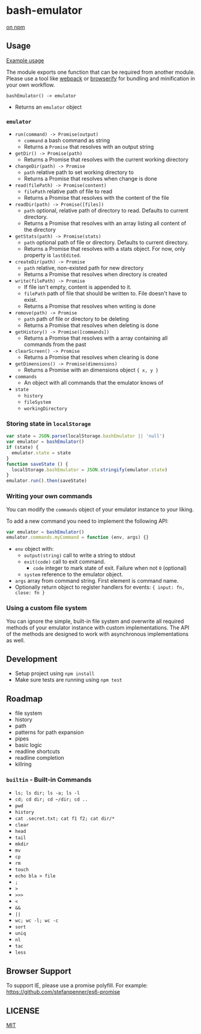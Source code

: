# bash-emulator

[on npm](https://www.npmjs.com/package/bash-emulator)


## Usage

[Example usage](/index.html)

The module exports one function that can be required from another module.
Please use a tool like [webpack](https://webpack.github.io/) or [browserify](http://browserify.org/)
for bundling and minification in your own workflow.

`bashEmulator() -> emulator`
  - Returns an `emulator` object

### `emulator`

- `run(command) -> Promise(output)`
  - `command` a bash command as string
  - Returns a `Promise` that resolves with an output string
- `getDir() -> Promise(path)`
  - Returns a Promise that resolves with the current working directory
- `changeDir(path) -> Promise`
  - `path` relative path to set working directory to
  - Returns a Promise that resolves when change is done
- `read(filePath) -> Promise(content)`
  - `filePath` relative path of file to read
  - Returns a Promise that resolves with the content of the file
- `readDir(path) -> Promise([files])`
  - `path` optional, relative path of directory to read. Defaults to current directory.
  - Returns a Promise that resolves with an array listing all content of the directory
- `getStats(path) -> Promise(stats)`
  - `path` optional path of file or directory. Defaults to current directory.
  - Returns a Promise that resolves with a stats object. For now, only property is `lastEdited`.
- `createDir(path) -> Promise`
  - `path` relative, non-existed path for new directory
  - Returns a Promise that resolves when directory is created
- `write(filePath) -> Promise`
  - If file isn't empty, content is appended to it.
  - `filePath` path of file that should be written to. File doesn't have to exist.
  - Returns a Promise that resolves when writing is done
- `remove(path) -> Promise`
  - `path` path of file or directory to be deleting
  - Returns a Promise that resolves when deleting is done
- `getHistory() -> Promise([commands])`
  - Returns a Promise that resolves with a array containing all commands from the past
- `clearScreen() -> Promise`
  - Returns a Promise that resolves when clearing is done
- `getDimensions() -> Promise(dimensions)`
  - Returns a Promise with an dimensions object `{ x, y }`
- `commands`
  - An object with all commands that the emulator knows of
- `state`
  - `history`
  - `fileSystem`
  - `workingDirectory`


### Storing state in `localStorage`

``` js
var state = JSON.parse(localStorage.bashEmulator || 'null')
var emulator = bashEmulator()
if (state) {
  emulator.state = state
}
function saveState () {
  localStorage.bashEmulator = JSON.stringify(emulator.state)
}
emulator.run().then(saveState)
```

### Writing your own commands

You can modify the `commands` object of your emulator instance
to your liking.

To add a new command you need to implement the following API:

``` js
var emulator = bashEmulator()
emulator.commands.myCommand = function (env, args) {}
```

- `env` object with:
  - `output(string)` call to write a string to stdout
  - `exit(code)` call to exit command.
    - `code` integer to mark state of exit. Failure when not `0` (optional)
  - `system` reference to the emulator object.
- `args` array from command string. First element is command name.
- Optionally return object to register handlers for events:
  `{ input: fn, close: fn }`

### Using a custom file system

You can ignore the simple, built-in file system and overwrite all
required methods of your emulator instance with custom implementations.
The API of the methods are designed to work with asynchronous implementations as well.


## Development

- Setup project using `npm install`
- Make sure tests are running using `npm test`


## Roadmap

- file system
- history
- path
- patterns for path expansion
- pipes
- basic logic
- readline shortcuts
- readline completion
- killring

### `builtin` - Built-in Commands

- `ls; ls dir; ls -a; ls -l`
- `cd; cd dir; cd ~/dir; cd ..`
- `pwd`
- `history`
- `cat .secret.txt; cat f1 f2; cat dir/*`
- `clear`
- `head`
- `tail`
- `mkdir`
- `mv`
- `cp`
- `rm`
- `touch`
- `echo bla > file`
- `;`
- `>`
- `>>>`
- `<`
- `&&`
- `||`
- `wc; wc -l; wc -c`
- `sort`
- `uniq`
- `nl`
- `tac`
- `less`


## Browser Support

To support IE, please use a promise polyfill.
For example:
https://github.com/stefanpenner/es6-promise


## LICENSE

[MIT](/LICENSE)

